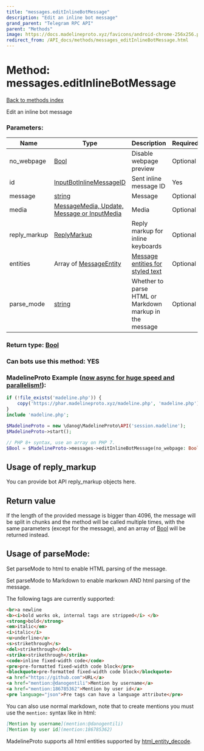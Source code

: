 ```yaml
---
title: "messages.editInlineBotMessage"
description: "Edit an inline bot message"
grand_parent: "Telegram RPC API"
parent: "Methods"
image: https://docs.madelineproto.xyz/favicons/android-chrome-256x256.png
redirect_from: /API_docs/methods/messages_editInlineBotMessage.html
---
```

# Method: messages.editInlineBotMessage
[Back to methods index](index.html)



Edit an inline bot message

### Parameters:

| Name     |    Type       | Description | Required |
|----------|---------------|-------------|----------|
|no\_webpage|[Bool](/API_docs/types/Bool.html) | Disable webpage preview | Optional|
|id|[InputBotInlineMessageID](/API_docs/types/InputBotInlineMessageID.html) | Sent inline message ID | Yes|
|message|[string](/API_docs/types/string.html) | Message | Optional|
|media|[MessageMedia, Update, Message or InputMedia](/API_docs/types/InputMedia.html) | Media | Optional|
|reply\_markup|[ReplyMarkup](/API_docs/types/ReplyMarkup.html) | Reply markup for inline keyboards | Optional|
|entities|Array of [MessageEntity](/API_docs/types/MessageEntity.html) | [Message entities for styled text](https://core.telegram.org/api/entities) | Optional|
|parse\_mode| [string](/API_docs/types/string.html) | Whether to parse HTML or Markdown markup in the message| Optional |


### Return type: [Bool](/API_docs/types/Bool.html)

### Can bots use this method: **YES**


### MadelineProto Example ([now async for huge speed and parallelism!](https://docs.madelineproto.xyz/docs/ASYNC.html)):


```php
if (!file_exists('madeline.php')) {
    copy('https://phar.madelineproto.xyz/madeline.php', 'madeline.php');
}
include 'madeline.php';

$MadelineProto = new \danog\MadelineProto\API('session.madeline');
$MadelineProto->start();

// PHP 8+ syntax, use an array on PHP 7.
$Bool = $MadelineProto->messages->editInlineBotMessage(no_webpage: Bool, id: InputBotInlineMessageID, message: 'string', media: InputMedia, reply_markup: ReplyMarkup, entities: [MessageEntity, MessageEntity], parse_mode: 'string', );
```


## Usage of reply_markup

You can provide bot API reply_markup objects here.  



## Return value 

If the length of the provided message is bigger than 4096, the message will be split in chunks and the method will be called multiple times, with the same parameters (except for the message), and an array of [Bool](../types/Bool.html) will be returned instead.



## Usage of parseMode:

Set parseMode to html to enable HTML parsing of the message.  

Set parseMode to Markdown to enable markown AND html parsing of the message.  

The following tags are currently supported:

```html
<br>a newline
<b><i>bold works ok, internal tags are stripped</i> </b>
<strong>bold</strong>
<em>italic</em>
<i>italic</i>
<u>underline</u>
<s>strikethrough</s>
<del>strikethrough</del>
<strike>strikethrough</strike>
<code>inline fixed-width code</code>
<pre>pre-formatted fixed-width code block</pre>
<blockquote>pre-formatted fixed-width code block</blockquote>
<a href="https://github.com">URL</a>
<a href="mention:@danogentili">Mention by username</a>
<a href="mention:186785362">Mention by user id</a>
<pre language="json">Pre tags can have a language attribute</pre>
```

You can also use normal markdown, note that to create mentions you must use the `mention:` syntax like in html:  

```markdown
[Mention by username](mention:@danogentili)
[Mention by user id](mention:186785362)
```

MadelineProto supports all html entities supported by [html_entity_decode](http://php.net/manual/en/function.html-entity-decode.php).
